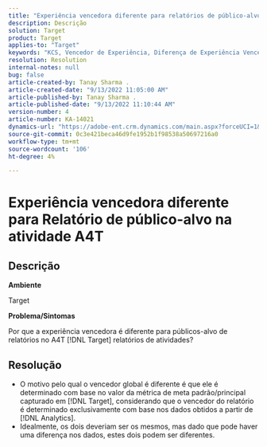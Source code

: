 ```yaml
---
title: "Experiência vencedora diferente para relatórios de público-alvo na atividade A4T"
description: Descrição
solution: Target
product: Target
applies-to: "Target"
keywords: "KCS, Vencedor de Experiência, Diferença de Experiência Vencedora"
resolution: Resolution
internal-notes: null
bug: false
article-created-by: Tanay Sharma .
article-created-date: "9/13/2022 11:05:00 AM"
article-published-by: Tanay Sharma .
article-published-date: "9/13/2022 11:10:44 AM"
version-number: 4
article-number: KA-14021
dynamics-url: "https://adobe-ent.crm.dynamics.com/main.aspx?forceUCI=1&pagetype=entityrecord&etn=knowledgearticle&id=9227aee8-5333-ed11-9db1-002248086735"
source-git-commit: 0c3e421beca46d9fe1952b1f98538a50697216a0
workflow-type: tm+mt
source-wordcount: '106'
ht-degree: 4%

---
```


# Experiência vencedora diferente para Relatório de público-alvo na atividade A4T

## Descrição


<b>Ambiente</b>

Target



<b>Problema/Sintomas</b>

Por que a experiência vencedora é diferente para públicos-alvo de relatórios no A4T [!DNL Target] relatórios de atividades?




## Resolução


- O motivo pelo qual o vencedor global é diferente é que ele é determinado com base no valor da métrica de meta padrão/principal capturado em [!DNL Target], considerando que o vencedor do relatório é determinado exclusivamente com base nos dados obtidos a partir de [!DNL Analytics].
- Idealmente, os dois deveriam ser os mesmos, mas dado que pode haver uma diferença nos dados, estes dois podem ser diferentes.



